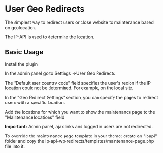 # User Geo Redirects

The simplest way to redirect users or close website to maintenance based on geolocation.

The IP-API is used to determine the location.

## Basic Usage

Install the plugin

In the admin panel go to Settings ->User Geo Redirects

The "Default user country code" field specifies the user's region if the IP location could not be determined. For example, on the local site.

In the "Geo Redirect Settings" section, you can specify the pages to redirect users with a specific location.

Add the locations for which you want to show the maintenance page to the "Maintenance locations" field.

**Important:** Admin panel, ajax links and logged in users are not redirected.

To override the maintenance page template in your theme: create an "ipapi" folder and copy the ip-api-wp-redirects/templates/maintenance-page.php file into it.

